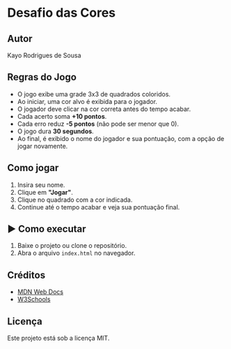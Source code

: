 #  Desafio das Cores

##  Autor
Kayo Rodrigues de Sousa

##  Regras do Jogo
- O jogo exibe uma grade 3x3 de quadrados coloridos.
- Ao iniciar, uma cor alvo é exibida para o jogador.
- O jogador deve clicar na cor correta antes do tempo acabar.
- Cada acerto soma **+10 pontos**.
- Cada erro reduz **-5 pontos** (não pode ser menor que 0).
- O jogo dura **30 segundos**.
- Ao final, é exibido o nome do jogador e sua pontuação, com a opção de jogar novamente.

##  Como jogar
1. Insira seu nome.
2. Clique em **"Jogar"**.
3. Clique no quadrado com a cor indicada.
4. Continue até o tempo acabar e veja sua pontuação final.

## ▶ Como executar
1. Baixe o projeto ou clone o repositório.
2. Abra o arquivo `index.html` no navegador.

##  Créditos
- [MDN Web Docs](https://developer.mozilla.org/)
- [W3Schools](https://www.w3schools.com/)

##  Licença
Este projeto está sob a licença MIT.
